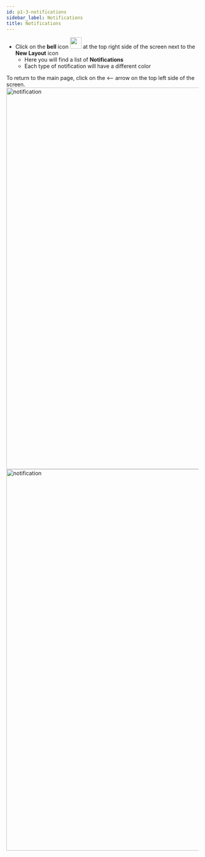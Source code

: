 ```yaml
---
id: p1-3-notifications
sidebar_label: Notifications
title: Notifications
---
```


- Click on the **bell** icon <img src="/assets/notification.png" width="30px" alt=""/> at the top right side of the screen next to the **New Layout** icon
  - Here you will find a list of **Notifications**	
  - Each type of notification will have a different color

To return to the main page, click on the <—— arrow on the top left side of the screen. 
<img src="/0.5.5/en-notification1.png"  width="1000px" alt="notification"/>
<img src="/0.5.5/en-notification2.png"  width="1000px" alt="notification"/>